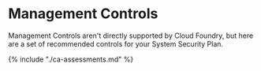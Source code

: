# Management Controls
Management Controls aren't directly supported by Cloud Foundry, but here are a set of recommended controls for your System Security Plan.


{% include "./ca-assessments.md" %}